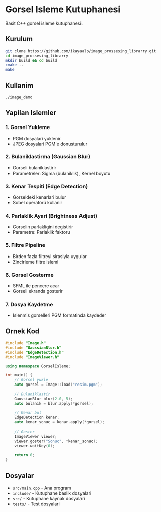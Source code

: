 # Gorsel Isleme Kutuphanesi

Basit C++ gorsel isleme kutuphanesi.

## Kurulum

```bash
git clone https://github.com/ikayaalp/image_prossesing_librarry.git
cd image_prossesing_librarry
mkdir build && cd build
cmake ..
make
```

## Kullanim

```bash
./image_demo
```

## Yapilan Islemler

### 1. Gorsel Yukleme
- PGM dosyalari yuklenir
- JPEG dosyalari PGM'e donusturulur

### 2. Bulaniklastirma (Gaussian Blur)
- Gorseli bulaniklastirir
- Parametreler: Sigma (bulaniklik), Kernel boyutu

### 3. Kenar Tespiti (Edge Detection)
- Gorseldeki kenarlari bulur
- Sobel operatörü kullanir

### 4. Parlaklik Ayari (Brightness Adjust)
- Gorselin parlakligini degistirir
- Parametre: Parlaklik faktoru

### 5. Filtre Pipeline
- Birden fazla filtreyi sirasiyla uygular
- Zincirleme filtre islemi

### 6. Gorsel Gosterme
- SFML ile pencere acar
- Gorseli ekranda gosterir

### 7. Dosya Kaydetme
- Islenmis gorselleri PGM formatinda kaydeder

## Ornek Kod

```cpp
#include "Image.h"
#include "GaussianBlur.h"
#include "EdgeDetection.h"
#include "ImageViewer.h"

using namespace GorselIsleme;

int main() {
    // Gorsel yukle
    auto gorsel = Image::load("resim.pgm");
    
    // Bulaniklastir
    GaussianBlur blur(2.0, 5);
    auto bulanik = blur.apply(*gorsel);
    
    // Kenar bul
    EdgeDetection kenar;
    auto kenar_sonuc = kenar.apply(*gorsel);
    
    // Goster
    ImageViewer viewer;
    viewer.goster("Sonuc", *kenar_sonuc);
    viewer.waitKey(0);
    
    return 0;
}
```

## Dosyalar

- `src/main.cpp` - Ana program
- `include/` - Kutuphane baslik dosyalari
- `src/` - Kutuphane kaynak dosyalari
- `tests/` - Test dosyalari